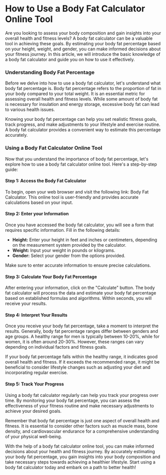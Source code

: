 How to Use a Body Fat Calculator Online Tool
============================================

Are you looking to assess your body composition and gain insights into your overall health and fitness levels? A body fat calculator can be a valuable tool in achieving these goals. By estimating your body fat percentage based on your height, weight, and gender, you can make informed decisions about your fitness journey. In this article, we will introduce the basic knowledge of a body fat calculator and guide you on how to use it effectively.

### Understanding Body Fat Percentage

Before we delve into how to use a body fat calculator, let's understand what body fat percentage is. Body fat percentage refers to the proportion of fat in your body compared to your total weight. It is an essential metric for assessing overall health and fitness levels. While some amount of body fat is necessary for insulation and energy storage, excessive body fat can lead to various health issues.

Knowing your body fat percentage can help you set realistic fitness goals, track progress, and make adjustments to your lifestyle and exercise routine. A body fat calculator provides a convenient way to estimate this percentage accurately.

### Using a Body Fat Calculator Online Tool

Now that you understand the importance of body fat percentage, let's explore how to use a body fat calculator online tool. Here's a step-by-step guide:

#### Step 1: Access the Body Fat Calculator

To begin, open your web browser and visit the following link: Body Fat Calculator. This online tool is user-friendly and provides accurate calculations based on your input.

#### Step 2: Enter your Information

Once you have accessed the body fat calculator, you will see a form that requires specific information. Fill in the following details:

- **Height:** Enter your height in feet and inches or centimeters, depending on the measurement system provided by the calculator.
- **Weight:** Input your weight in pounds or kilograms.
- **Gender:** Select your gender from the options provided.

Make sure to enter accurate information to ensure precise calculations.

#### Step 3: Calculate Your Body Fat Percentage

After entering your information, click on the "Calculate" button. The body fat calculator will process the data and estimate your body fat percentage based on established formulas and algorithms. Within seconds, you will receive your results.

#### Step 4: Interpret Your Results

Once you receive your body fat percentage, take a moment to interpret the results. Generally, body fat percentage ranges differ between genders and age groups. A healthy range for men is typically between 10-20%, while for women, it is often around 20-30%. However, these ranges can vary depending on individual factors and fitness goals.

If your body fat percentage falls within the healthy range, it indicates good overall health and fitness. If it exceeds the recommended range, it might be beneficial to consider lifestyle changes such as adjusting your diet and incorporating regular exercise.

#### Step 5: Track Your Progress

Using a body fat calculator regularly can help you track your progress over time. By monitoring your body fat percentage, you can assess the effectiveness of your fitness routine and make necessary adjustments to achieve your desired goals.

Remember that body fat percentage is just one aspect of overall health and fitness. It is essential to consider other factors such as muscle mass, bone density, and cardiovascular endurance for a comprehensive understanding of your physical well-being.

With the help of a body fat calculator online tool, you can make informed decisions about your health and fitness journey. By accurately estimating your body fat percentage, you gain insights into your body composition and take necessary steps towards achieving a healthier lifestyle. Start using a body fat calculator today and embark on a path to better health!